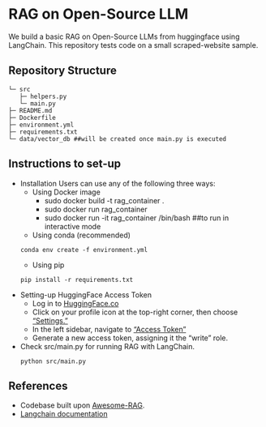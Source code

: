 
# RAG on Open-Source LLM
We build a basic RAG on Open-Source LLMs from huggingface using LangChain.
This repository tests code on a small scraped-website sample.

## Repository Structure
```
└─ src
   ├─ helpers.py
   └─ main.py 
├─ README.md
├─ Dockerfile
├─ environment.yml
├─ requirements.txt
└─ data/vector_db ##will be created once main.py is executed
```

## Instructions to set-up
* Installation
Users can use any of the following three ways: 
    - Using Docker image
        * sudo docker build -t rag_container .
        * sudo docker run rag_container
        * sudo docker run -it rag_container /bin/bash  ##to run in interactive mode
    - Using conda (recommended)
    ```
    conda env create -f environment.yml
    ```
    - Using pip
    ```
    pip install -r requirements.txt
    ```
* Setting-up HuggingFace Access Token
    - Log in to [HuggingFace.co](https://huggingface.co/)
    - Click on your profile icon at the top-right corner, then choose [“Settings.”](https://huggingface.co/settings/)
    - In the left sidebar, navigate to [“Access Token”](https://huggingface.co/settings/tokens)
    - Generate a new access token, assigning it the “write” role.
* Check src/main.py for running RAG with LangChain.
    ```
    python src/main.py
    ```

## References
* Codebase built upon [Awesome-RAG](https://github.com/lucifertrj/Awesome-RAG).
* [Langchain documentation](https://python.langchain.com/docs/modules/data_connection/)


